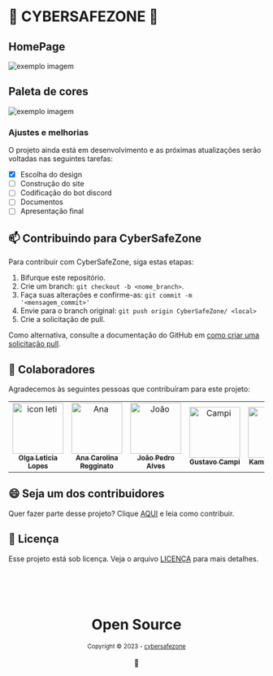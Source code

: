 # 🔏 CYBERSAFEZONE 💾

## HomePage
<img src="https://media.discordapp.net/attachments/1098139264258158602/1122099268006719538/Group_2.png?width=1092&height=670" alt="exemplo imagem">

## Paleta de cores
<img src="" alt="exemplo imagem">

### Ajustes e melhorias

O projeto ainda está em desenvolvimento e as próximas atualizações serão voltadas nas seguintes tarefas:

- [x] Escolha do design
- [ ] Construção do site
- [ ] Codificação do bot discord
- [ ] Documentos
- [ ] Apresentação final

## 📫 Contribuindo para CyberSafeZone
Para contribuir com CyberSafeZone, siga estas etapas:

1. Bifurque este repositório.
2. Crie um branch: `git checkout -b <nome_branch>`.
3. Faça suas alterações e confirme-as: `git commit -m '<mensagem_commit>'`
4. Envie para o branch original: `git push origin CyberSafeZone/ <local>`
5. Crie a solicitação de pull.

Como alternativa, consulte a documentação do GitHub em [como criar uma solicitação pull](https://help.github.com/en/github/collaborating-with-issues-and-pull-requests/creating-a-pull-request).

## 🤝 Colaboradores

Agradecemos às seguintes pessoas que contribuíram para este projeto:

<table>
  <tr>
    <td align="center">
      <a href="#">
        <img src="https://avatars.githubusercontent.com/u/110142708?s=400&u=71a4f8db0ef4037c2635f6d72955ce7d6ed50bef&v=4" width="100px;" alt="icon leti"/><br>
        <sub>
          <b>Olga Leticia Lopes</b>
        </sub>
      </a>
    </td>
     <td align="center">
      <a href="#">
        <img src="https://avatars.githubusercontent.com/u/89092519?v=4" width="100px;" alt="Ana"/><br>
        <sub>
          <b>Ana Carolina Regginato</b>
        </sub>
      </a>
    </td>
    <td align="center">
      <a href="#">
        <img src="https://avatars.githubusercontent.com/u/82236608?v=4" width="100px;" alt="João"/><br>
        <sub>
          <b>João Pedro Alves</b>
        </sub>
      </a>
    </td>
    <td align="center">
      <a href="#">
        <img src="https://avatars.githubusercontent.com/u/89092519?v=4" width="100px;" alt="Campi"/><br>
        <sub>
          <b>Gustavo Campi</b>
        </sub>
      </a>
    </td>
     <td align="center">
      <a href="#">
        <img src="https://avatars.githubusercontent.com/u/89092519?v=4" width="100px;" alt="Kamy"/><br>
        <sub>
          <b>Kamily Simeão</b>
        </sub>
      </a>
    </td>
  </tr>
</table>


## 😄 Seja um dos contribuidores<br>

Quer fazer parte desse projeto? Clique [AQUI](CONTRIBUTING.md) e leia como contribuir.

## 📝 Licença

Esse projeto está sob licença. Veja o arquivo [LICENÇA](LICENSE) para mais detalhes.


<div align="center">
  <br/>
  <br/>
  <br/>
    <div>
      <h1>Open Source</h1>
      <sub>Copyright © 2023 - <a href="https://github.com/iuricode">cybersafezone</sub></a>
    </div>
    <br/>
    💖
</div>
